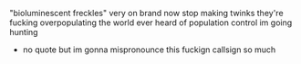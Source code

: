 "bioluminescent freckles" very on brand now stop making twinks they're fucking overpopulating the world ever heard of population control im going hunting

- no quote but im gonna mispronounce this fuckign callsign so much